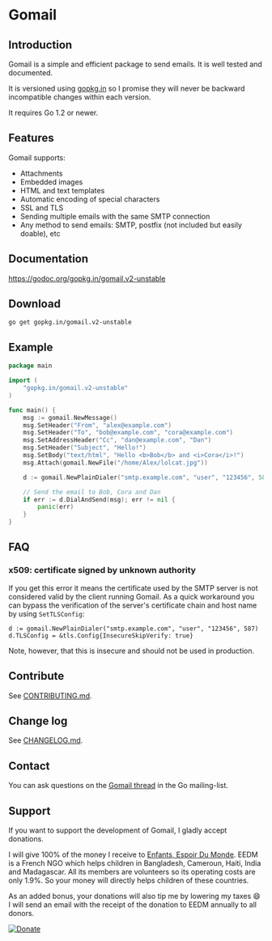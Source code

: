 # Gomail

## Introduction

Gomail is a simple and efficient package to send emails. It is well tested and
documented.

It is versioned using [gopkg.in](https://gopkg.in) so I promise
they will never be backward incompatible changes within each version.

It requires Go 1.2 or newer.


## Features

Gomail supports:
- Attachments
- Embedded images
- HTML and text templates
- Automatic encoding of special characters
- SSL and TLS
- Sending multiple emails with the same SMTP connection
- Any method to send emails: SMTP, postfix (not included but easily doable), etc


## Documentation

https://godoc.org/gopkg.in/gomail.v2-unstable


## Download

    go get gopkg.in/gomail.v2-unstable


## Example

```go
package main

import (
	"gopkg.in/gomail.v2-unstable"
)

func main() {
	msg := gomail.NewMessage()
	msg.SetHeader("From", "alex@example.com")
	msg.SetHeader("To", "bob@example.com", "cora@example.com")
	msg.SetAddressHeader("Cc", "dan@example.com", "Dan")
	msg.SetHeader("Subject", "Hello!")
	msg.SetBody("text/html", "Hello <b>Bob</b> and <i>Cora</i>!")
	msg.Attach(gomail.NewFile("/home/Alex/lolcat.jpg"))

	d := gomail.NewPlainDialer("smtp.example.com", "user", "123456", 587)

	// Send the email to Bob, Cora and Dan
	if err := d.DialAndSend(msg); err != nil {
		panic(err)
	}
}
```


## FAQ

### x509: certificate signed by unknown authority

If you get this error it means the certificate used by the SMTP server is not
considered valid by the client running Gomail. As a quick workaround you can
bypass the verification of the server's certificate chain and host name by using
`SetTLSConfig`:

    d := gomail.NewPlainDialer("smtp.example.com", "user", "123456", 587)
    d.TLSConfig = &tls.Config{InsecureSkipVerify: true}

Note, however, that this is insecure and should not be used in production.


## Contribute

See [CONTRIBUTING.md](CONTRIBUTING.md).


## Change log

See [CHANGELOG.md](CHANGELOG.md).


## Contact

You can ask questions on the [Gomail
thread](https://groups.google.com/d/topic/golang-nuts/ywPpNlmSt6U/discussion)
in the Go mailing-list.


## Support

If you want to support the development of Gomail, I gladly accept donations.

I will give 100% of the money I receive to
[Enfants, Espoir Du Monde](http://www.eedm.fr/).
EEDM is a French NGO which helps children in Bangladesh, Cameroun, Haiti, India
and Madagascar. All its members are volunteers so its operating costs are only
1.9%. So your money will directly helps children of these countries.

As an added bonus, your donations will also tip me by lowering my taxes :smile:
I will send an email with the receipt of the donation to EEDM annually to all
donors.

[![Donate](https://www.paypalobjects.com/en_US/i/btn/btn_donate_LG.gif)](https://www.paypal.com/cgi-bin/webscr?cmd=_s-xclick&hosted_button_id=PYQKC7VFVXCFG)
